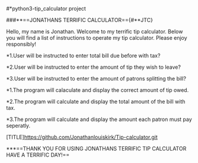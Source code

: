 #*python3-tip_calculator project

###**==JONATHANS TERRIFIC CALCULATOR=={#**JTC}

Hello, my name is Jonathan. Welcome to my terrific tip calculator. Below you will find a list of instructions to operate my tip calculator. Please enjoy responsibly! 



*1.User will be instructed to enter total bill due before with tax?

*2.User will be instructed to enter the amount of tip they wish to leave?

*3.User will be instructed to enter the amount of patrons splitting the bill?

        
        
*1.The program will calaculate and display the correct amount of tip owed.

*2.The program will calculate and display the total amount of the bill with tax.

*3.The program will calculate and display the amount each patron must pay seperatly.


[TITLE]https://github.com/Jonathanlouiskirk/Tip-calculator.git                        

***==THANK YOU FOR USING JONATHANS TERRIFIC TIP CALCULATOR
HAVE A TERRIFIC DAY!==
